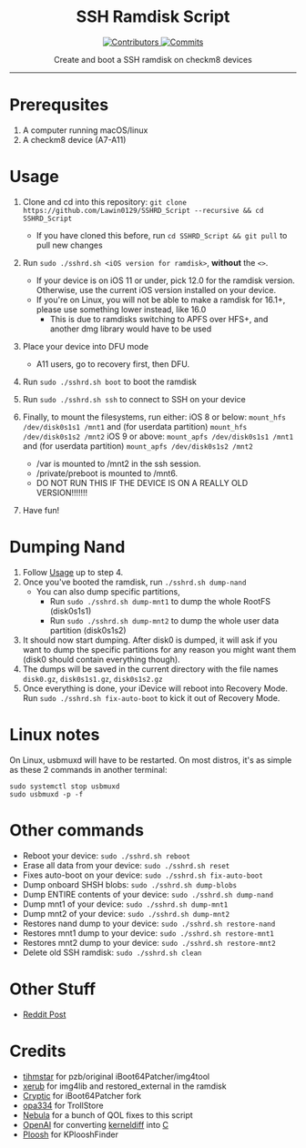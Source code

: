 <h1 align="center">SSH Ramdisk Script</h1>
<p align="center">
  <a href="https://github.com/verygenericname/SSHRD_Script/graphs/contributors" target="_blank">
    <img src="https://img.shields.io/github/contributors/verygenericname/SSHRD_Script.svg" alt="Contributors">
  </a>
  <a href="https://github.com/verygenericname/SSHRD_Script/commits/main" target="_blank">
    <img src="https://img.shields.io/github/commit-activity/w/verygenericname/SSHRD_Script.svg" alt="Commits">
  </a>
</p>

<p align="center">
Create and boot a SSH ramdisk on checkm8 devices
</p>

---

# Prerequsites

1. A computer running macOS/linux
2. A checkm8 device (A7-A11)

# Usage

1. Clone and cd into this repository: `git clone https://github.com/Lawin0129/SSHRD_Script --recursive && cd SSHRD_Script`
    - If you have cloned this before, run `cd SSHRD_Script && git pull` to pull new changes
2. Run `sudo ./sshrd.sh <iOS version for ramdisk>`, **without** the `<>`.
    - If your device is on iOS 11 or under, pick 12.0 for the ramdisk version. Otherwise, use the current iOS version installed on your device.
    - If you're on Linux, you will not be able to make a ramdisk for 16.1+, please use something lower instead, like 16.0
        - This is due to ramdisks switching to APFS over HFS+, and another dmg library would have to be used
3. Place your device into DFU mode
    - A11 users, go to recovery first, then DFU.
4. Run `sudo ./sshrd.sh boot` to boot the ramdisk
5. Run `sudo ./sshrd.sh ssh` to connect to SSH on your device
6. Finally, to mount the filesystems, run either:
    iOS 8 or below: `mount_hfs /dev/disk0s1s1 /mnt1` and (for userdata partition) `mount_hfs /dev/disk0s1s2 /mnt2`
    iOS 9 or above: `mount_apfs /dev/disk0s1s1 /mnt1` and (for userdata partition) `mount_apfs /dev/disk0s1s2 /mnt2`

      - /var is mounted to /mnt2 in the ssh session.
      - /private/preboot is mounted to /mnt6.
      - DO NOT RUN THIS IF THE DEVICE IS ON A REALLY OLD VERSION!!!!!!!
      
8. Have fun!

# Dumping Nand
1. Follow [Usage](https://github.com/Lawin0129/SSHRD_Script?tab=readme-ov-file#usage) up to step 4.
2. Once you've booted the ramdisk, run `./sshrd.sh dump-nand`
    - You can also dump specific partitions,
        - Run `sudo ./sshrd.sh dump-mnt1` to dump the whole RootFS (disk0s1s1)
        - Run `sudo ./sshrd.sh dump-mnt2` to dump the whole user data partition (disk0s1s2)
3. It should now start dumping. After disk0 is dumped, it will ask if you want to dump the specific partitions for any reason you might want them (disk0 should contain everything though).
4. The dumps will be saved in the current directory with the file names `disk0.gz`, `disk0s1s1.gz`, `disk0s1s2.gz`
5. Once everything is done, your iDevice will reboot into Recovery Mode. Run `sudo ./sshrd.sh fix-auto-boot` to kick it out of Recovery Mode.

# Linux notes

On Linux, usbmuxd will have to be restarted. On most distros, it's as simple as these 2 commands in another terminal:
```
sudo systemctl stop usbmuxd
sudo usbmuxd -p -f
```

# Other commands

- Reboot your device: `sudo ./sshrd.sh reboot`
- Erase all data from your device: `sudo ./sshrd.sh reset`
- Fixes auto-boot on your device: `sudo ./sshrd.sh fix-auto-boot`
- Dump onboard SHSH blobs: `sudo ./sshrd.sh dump-blobs`
- Dump ENTIRE contents of your device: `sudo ./sshrd.sh dump-nand`
- Dump mnt1 of your device: `sudo ./sshrd.sh dump-mnt1`
- Dump mnt2 of your device: `sudo ./sshrd.sh dump-mnt2`
- Restores nand dump to your device: `sudo ./sshrd.sh restore-nand`
- Restores mnt1 dump to your device: `sudo ./sshrd.sh restore-mnt1`
- Restores mnt2 dump to your device: `sudo ./sshrd.sh restore-mnt2`
- Delete old SSH ramdisk: `sudo ./sshrd.sh clean`

# Other Stuff

- [Reddit Post](https://www.reddit.com/r/jailbreak/comments/wgiye1/free_release_ssh_ramdisk_creator_for_iphones_ipad/)

# Credits

- [tihmstar](https://github.com/tihmstar) for pzb/original iBoot64Patcher/img4tool
- [xerub](https://github.com/xerub) for img4lib and restored_external in the ramdisk
- [Cryptic](https://github.com/Cryptiiiic) for iBoot64Patcher fork
- [opa334](https://github.com/opa334) for TrollStore
- [Nebula](https://github.com/itsnebulalol) for a bunch of QOL fixes to this script
- [OpenAI](https://chat.openai.com/chat) for converting [kerneldiff](https://github.com/mcg29/kerneldiff) into [C](https://github.com/verygenericname/kerneldiff_C)
- [Ploosh](https://github.com/plooshi) for KPlooshFinder
